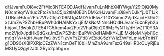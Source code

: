 dHJvamFuOi8vc2FtMjc3NTE4ODJAdHJvamFuLnNhbXNlYWguY29tOjQ0MyN0cm9qYW4uc2Ftc2VhaC5jb20lM0E0NDMKdHJvamFuOi8vNDJkYjJ0T1JkTUBncHQuc2Ftc2VhaC5jb206NDg4MDY/dHlwZT10Y3Amc2VjdXJpdHk9dGxzJmZwPSZhbHBuPWh0dHAlMkYxLjElMkNoMiNncHQtdHJvamFuCnRyb2phbjovL1BwbkZtTE54TG5Acm4uc2Ftc2VhaC5jb206MzYyNTk/dHlwZT10Y3Amc2VjdXJpdHk9dGxzJmZwPSZhbHBuPWh0dHAlMkYxLjElMkNoMiNybi10cm9qYW4KdHJvamFuOi8vSTIzVVFsZFdDVEBidC5zYW1zZWFoLmNvbTo1NTg1OD90eXBlPXRjcCZzZWN1cml0eT10bHMmZnA9JmFscG49aHR0cCUyRjEuMSUyQ2gyI2J0LXRyb2phbg==
